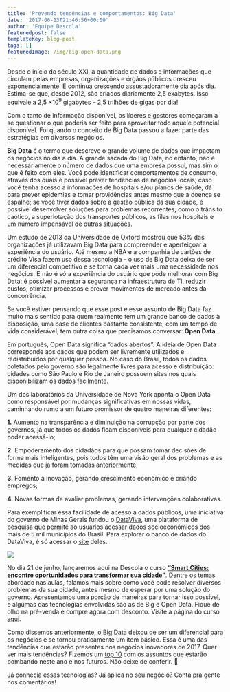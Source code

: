 ```yaml
---
title: 'Prevendo tendências e comportamentos: Big Data'
date: '2017-06-13T21:46:56+00:00'
author: 'Equipe Descola'
featuredpost: false
templateKey: blog-post
tags: []
featuredImage: /img/big-open-data.png
---
```

Desde o início do século XXI, a quantidade de dados e informações que circulam pelas empresas, organizações e órgãos públicos cresceu exponencialmente. E continua crescendo assustadoramente dia após dia. Estima-se que, desde 2012, são criados diariamente 2,5 exabytes. Isso equivale a 2,5 ×10<sup>9 </sup>gigabytes – 2,5 trilhões de gigas por dia!

Com o tanto de informação disponível, os líderes e gestores começaram a se questionar o que poderia ser feito para aproveitar todo aquele potencial disponível. Foi quando o conceito de Big Data passou a fazer parte das estratégias em diversos negócios.

**Big Data** é o termo que descreve o grande volume de dados que impactam os negócios no dia a dia. A grande sacada do Big Data, no entanto, não é necessariamente o número de dados que uma empresa possui, mas sim o que é feito com eles. Você pode identificar comportamentos de consumo, através dos quais é possível prever tendências de negócios locais; caso você tenha acesso a informações de hospitais e/ou planos de saúde, dá para prever epidemias e tomar providências antes mesmo que a doença se espalhe; se você tiver dados sobre a gestão pública da sua cidade, é possível desenvolver soluções para problemas recorrentes, como o trânsito caótico, a superlotação dos transportes públicos, as filas nos hospitais e um número impensável de outras situações.

Um estudo de 2013 da Universidade de Oxford mostrou que 53% das organizações já utilizavam Big Data para compreender e aperfeiçoar a experiência do usuário. Até mesmo a NBA e a companhia de cartões de crédito Visa fazem uso dessa tecnologia – o uso de Big Data deixa de ser um diferencial competitivo e se torna cada vez mais uma necessidade nos negócios. E não é só a experiência do usuário que pode melhorar com Big Data: é possível aumentar a segurança na infraestrutura de TI, reduzir custos, otimizar processos e prever movimentos de mercado antes da concorrência.

Se você estiver pensando que esse post e esse assunto de Big Data faz muito mais sentido para quem realmente tem um grande banco de dados à disposição, uma base de clientes bastante consistente, com um tempo de vida considerável, tem outra coisa que precisamos conversar: **Open Data**.

Em português, Open Data significa “dados abertos”. A ideia de Open Data corresponde aos dados que podem ser livremente utilizados e redistribuídos por qualquer pessoa. No caso do Brasil, todos os dados coletados pelo governo são legalmente livres para acesso e distribuição: cidades como São Paulo e Rio de Janeiro possuem sites nos quais disponibilizam os dados facilmente.

Um dos laboratórios da Universidade de Nova York aponta o Open Data como responsável por mudanças significativas em nossas vidas, caminhando rumo a um futuro promissor de quatro maneiras diferentes:

**1.** Aumento na transparência e diminuição na corrupção por parte dos governos, já que todos os dados ficam disponíveis para qualquer cidadão poder acessá-lo;

**2.** Empoderamento dos cidadãos para que possam tomar decisões de forma mais inteligentes, pois todos têm uma visão geral dos problemas e as medidas que já foram tomadas anteriormente;

**3.** Fomento à inovação, gerando crescimento econômico e criando empregos;

**4.** Novas formas de avaliar problemas, gerando intervenções colaborativas.

Para exemplificar essa facilidade de acesso a dados públicos, uma iniciativa do governo de Minas Gerais fundou o [DataViva](http://dataviva.info/pt/), uma plataforma de pesquisa que permite ao usuários acessar dados socioeconômicos dos mais de 5 mil municípios do Brasil. Para explorar o banco de dados do DataViva, é só acessar o [site](http://dataviva.info/pt/) deles.

![](https://descola.org/drops/wp-content/uploads/2017/06/dataviva1.png)

No dia 21 de junho, lançaremos aqui na Descola o curso **[“Smart Cities: encontre oportunidades para transformar sua cidade”](https://descola.org/curso/smart-cities)**. Dentre os temas abordado nas aulas, falamos mais sobre como você pode resolver diversos problemas da sua cidade, antes mesmo de esperar por uma solução do governo. Apresentamos uma porção de maneiras para tornar isso possível, e algumas das tecnologias envolvidas são as de Big e Open Data. Fique de olho na pré-venda e compre agora com desconto. Visite a página do curso [aqui](https://descola.org/curso/smart-cities).

Como dissemos anteriormente, o Big Data deixou de ser um diferencial para os negócios e se tornou praticamente um item básico. Essa é uma das tendências que estarão presentes nos negócios inovadores de 2017. Quer ver mais tendências? Fizemos um [top 10](https://descola.org/drops/tendencias-de-inovacao-para-2017/) com os assuntos que estarão bombando neste ano e nos futuros. Não deixe de conferir. 🙂

Já conhecia essas tecnologias? Já aplica no seu negócio? Conta pra gente nos comentários!